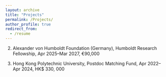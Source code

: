 ```yaml
---
layout: archive
title: "Projects"
permalink: /Projects/
author_profile: true
redirect_from:
  - /resume
---
```

2. Alexander von Humboldt Foundation (Germany), Humboldt Research Fellowship, Apr 2025–Mar 2027, €90,000

1. Hong Kong Polytechnic University, Postdoc Matching Fund, Apr 2022–Apr 2024, HK$ 330, 000


